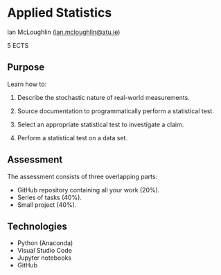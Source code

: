 # Applied Statistics

Ian McLoughlin (ian.mcloughlin@atu.ie)

5 ECTS

## Purpose

Learn how to:

1. Describe the stochastic nature of real-world measurements.

2. Source documentation to programmatically perform a statistical test.

3. Select an appropriate statistical test to investigate a claim.

4. Perform a statistical test on a data set.

## Assessment

The assessment consists of three overlapping parts:

- GitHub repository containing all your work (20%).
- Series of tasks (40%).
- Small project (40%).

## Technologies

- Python (Anaconda)
- Visual Studio Code
- Jupyter notebooks
- GitHub